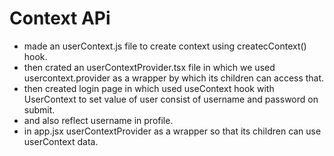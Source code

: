# Context APi
- made an userContext.js file to create context using createcContext() hook.
- then crated an userContextProvider.tsx file in which we used usercontext.provider as a wrapper by which its children can access that.
- then created login page in which used useContext hook with UserContext to set value of user consist of username and password on submit.
- and also reflect username in profile.
- in app.jsx userContextProvider as a wrapper so that its children can use userContext data.
